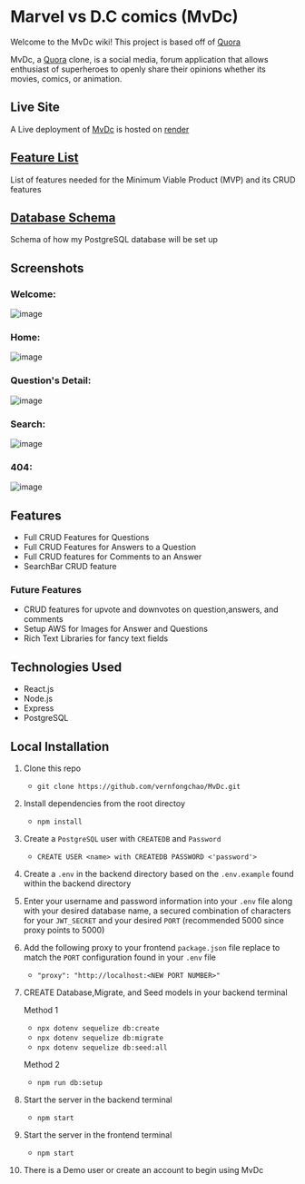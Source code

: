 # Marvel vs D.C comics (MvDc)

Welcome to the MvDc wiki!
This project is based off of [Quora](https://www.quora.com/)

MvDc, a [Quora](https://www.quora.com/) clone, is a social media, forum application that allows enthusiast of superheroes to openly share their opinions whether its movies, comics, or animation.

## Live Site

A Live deployment of [MvDc](https://mvdc.onrender.com/) is hosted on [render](https://render.com)

## [Feature List](https://github.com/vernfongchao/MvDc/wiki/MVP-Feature-List)

List of features needed for the Minimum Viable Product (MVP) and its CRUD features

## [Database Schema](https://github.com/vernfongchao/MvDc/wiki/Database-Schema)

Schema of how my PostgreSQL database will be set up

## Screenshots

### Welcome:
![image](https://user-images.githubusercontent.com/91238232/163906009-e2b713d4-df1f-41ae-bd73-a16d61bbc47c.png)

### Home:
![image](https://user-images.githubusercontent.com/91238232/163906093-b826310f-51f0-46d0-b50c-6a57508ee9ef.png)

### Question's Detail:
![image](https://user-images.githubusercontent.com/91238232/163906197-f88cbb87-3811-4232-8fc3-3c6eb682378c.png)

### Search:
![image](https://user-images.githubusercontent.com/91238232/163906301-6676bdf4-f019-4576-a6c1-2c1a0e0fa25e.png)

### 404:
![image](https://user-images.githubusercontent.com/91238232/163906669-0fc6ba11-f237-400a-bed6-6f7525eb8b19.png)

## Features

- Full CRUD Features for Questions
- Full CRUD Features for Answers to a Question
- Full CRUD features for Comments to an Answer
- SearchBar CRUD feature

### Future Features

- CRUD features for upvote and downvotes on question,answers, and comments
- Setup AWS for Images for Answer and Questions
- Rich Text Libraries for fancy text fields


## Technologies Used

- React.js
- Node.js
- Express
- PostgreSQL

## Local Installation

1. Clone this repo

   - `git clone https://github.com/vernfongchao/MvDc.git`

2. Install dependencies from the root directoy

   - `npm install`

3. Create a `PostgreSQL` user with `CREATEDB` and `Password` 

   - `CREATE USER <name> with CREATEDB PASSWORD <'password'>`

4. Create a `.env` in the backend directory based on the `.env.example` found within the backend directory

5. Enter your username and password information into your `.env` file along with your desired database name, a secured combination of characters for your `JWT_SECRET` and your desired `PORT` (recommended 5000 since proxy points to 5000)

6. Add the following proxy to your frontend `package.json` file replace to match the `PORT` configuration found in your `.env` file

   - `"proxy": "http://localhost:<NEW PORT NUMBER>"`

7. CREATE Database,Migrate, and Seed models in your backend terminal 

   Method 1
   
   - `npx dotenv sequelize db:create`
   - `npx dotenv sequelize db:migrate`
   - `npx dotenv sequelize db:seed:all`

   Method 2
   
   - `npm run db:setup`

8. Start the server in the backend terminal

   - `npm start`

9. Start the server in the frontend terminal

   - `npm start`

10. There is a Demo user or create an account to begin using MvDc
